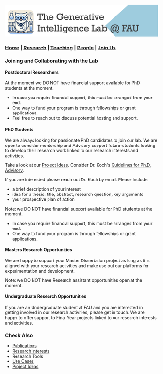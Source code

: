 ![GeniLab-banner](./images/genilab-banner.png)

### [Home](README.md) | [Research](RESEARCH.md) | [Teaching](TEACHING.md) | [People](PEOPLE.md) | [Join Us](JOINUS.md)


### Joining and Collaborating with the Lab

#### Postdoctoral Researchers

At the moment we DO NOT have financial support available for PhD students at the moment.
* In case you require financial support, this must be arranged from your end.
* One way to fund your program is through fellowships or grant applications.
* Feel free to reach out to discuss potential hosting and support.

#### PhD Students

We are always looking for passionate PhD candidates to join our lab. 
We are open to  consider mentorship and Advisory support future-students looking to develop their research work linked to our research interests and activities. 

Take a look at our [Project Ideas](COLLABORATING.md#project-ideas).
Consider Dr. Koch's [Guidelines for Ph.D. Advisory](http://www.fernandokoch.me/docs/guidelines-advisory.html).

If you are interested please reach out Dr. Koch by email.
Please include:
* a brief description of your interest 
* idea for a thesis: title, abstract, research question, key arguments
* your prospective plan of action

Note: we DO NOT have financial support available for PhD students at the moment.
* In case you require financial support, this must be arranged from your end.
* One way to fund your program is through fellowships or grant applications.

#### Masters Research Opportunities

We are happy to support your Master Dissertation project as long as it is aligned with your research activities and make use out our platforms for experimentation and development.

Note: we DO NOT have Research assistant opportunities open at the moment.

#### Undergraduate Research Opportunities

If you are an Undergraduate student at FAU and you are interested in getting involved in our research activities, please get in touch. 
We are happy to offer support to Final Year projects linked to our research interests and activities.


### Check Also

* [Publications](https://scholar.google.com/citations?hl=en&user=-jD2UDsAAAAJ&sortby=pubdate)
* [Research Interests](RESEARCH.md#research-interests)
* [Research Tools](RESEARCH.md#research-tools)
* [Use Cases](RESEARCH.md#use-cases)
* [Project Ideas](COLLABORATING.md#project-ideas)

